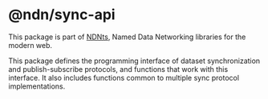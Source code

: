 # @ndn/sync-api

This package is part of [NDNts](https://yoursunny.com/p/NDNts/), Named Data Networking libraries for the modern web.

This package defines the programming interface of dataset synchronization and publish-subscribe protocols, and functions that work with this interface.
It also includes functions common to multiple sync protocol implementations.

